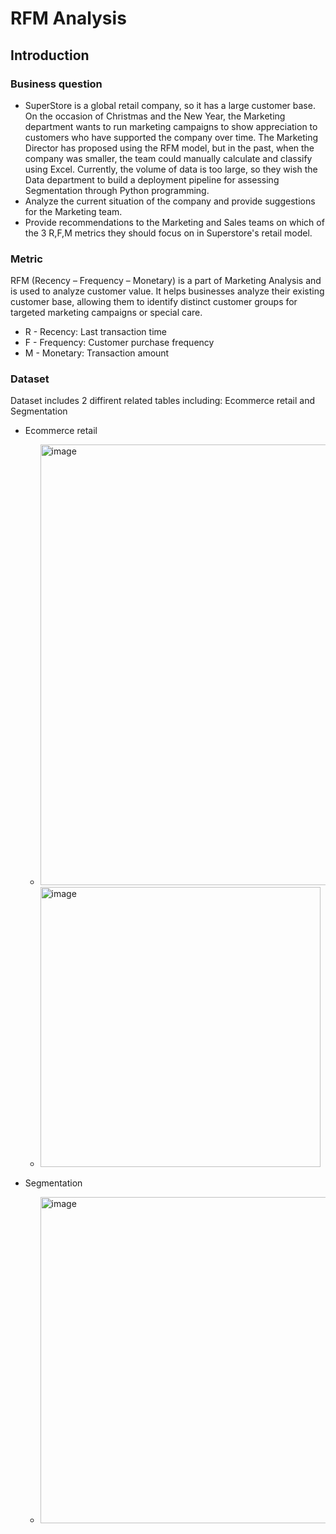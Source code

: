 # RFM Analysis
## Introduction
### Business question
- SuperStore is a global retail company, so it has a large customer base. On the occasion of Christmas and the New Year, the Marketing department wants to run marketing campaigns to show appreciation to customers who have supported the company over time. The Marketing Director has proposed using the RFM model, but in the past, when the company was smaller, the team could manually calculate and classify using Excel. Currently, the volume of data is too large, so they wish the Data department to build a deployment pipeline for assessing Segmentation through Python programming.
- Analyze the current situation of the company and provide suggestions for the Marketing team.
- Provide recommendations to the Marketing and Sales teams on which of the 3 R,F,M metrics they should focus on in Superstore's retail model.
### Metric
RFM (Recency – Frequency – Monetary) is a part of Marketing Analysis and is used to analyze customer value. It helps businesses analyze their existing customer base, allowing them to identify distinct customer groups for targeted marketing campaigns or special care.
- R - Recency: Last transaction time
- F - Frequency: Customer purchase frequency
- M - Monetary: Transaction amount
### Dataset
Dataset includes 2 diffirent related tables including: Ecommerce retail and Segmentation
* Ecommerce retail
  
  - <img width="705" alt="image" src="https://github.com/thaolinh1403/Python-RFM-Analysis/assets/147386308/660d9d73-cfec-4713-8e25-5d86e335d720">
  
  - <img width="448" alt="image" src="https://github.com/thaolinh1403/Python-RFM-Analysis/assets/147386308/3794e8b6-c65c-4807-86b8-ae2d445dfedc">
  
* Segmentation
  
  - <img width="522" alt="image" src="https://github.com/thaolinh1403/Python-RFM-Analysis/assets/147386308/a054e089-8496-45b3-9014-69a269fc1676">
  



